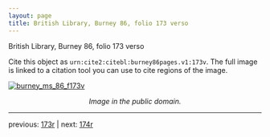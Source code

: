 ```yaml
---
layout: page
title: British Library, Burney 86, folio 173 verso
---
```


British Library, Burney 86, folio 173 verso

Cite this object as `urn:cite2:citebl:burney86pages.v1:173v`.  The full image is linked to a citation tool you can use to cite regions of the image.

[![burney_ms_86_f173v](http://www.homermultitext.org/iipsrv?IIIF=/project/homer/pyramidal/deepzoom/citebl/burney86imgs/v1/burney_ms_86_f173v.tif/full/800,/0/default.jpg)](http://www.homermultitext.org/ict2/?urn=urn:cite2:citebl:burney86imgs.v1:burney_ms_86_f173v) 

<p style="text-align: center; font-style: italic;">Image in the public domain.</p>

---

previous: [173r](../173r/) | next: [174r](../174r/)